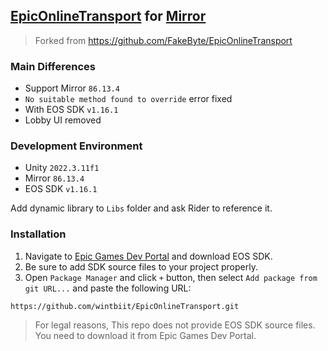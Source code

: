 ## [EpicOnlineTransport](https://dev.epicgames.com/en-US/services) for [Mirror](https://github.com/vis2k/Mirror)
> Forked from https://github.com/FakeByte/EpicOnlineTransport


### Main Differences
- Support Mirror `86.13.4`
- `No suitable method found to override` error fixed
- With EOS SDK `v1.16.1`
- Lobby UI removed

### Development Environment
- Unity `2022.3.11f1`
- Mirror `86.13.4`
- EOS SDK `v1.16.1`

Add dynamic library to `Libs` folder and ask Rider to reference it.

### Installation
1. Navigate to [Epic Games Dev Portal](https://dev.epicgames.com/en-US/services) and download EOS SDK.
2. Be sure to add SDK source files to your project properly.
3. Open `Package Manager` and click `+` button, then select `Add package from git URL...` and paste the following URL:
```
https://github.com/wintbiit/EpicOnlineTransport.git
```
> For legal reasons, This repo does not provide EOS SDK source files. You need to download it from Epic Games Dev Portal.
